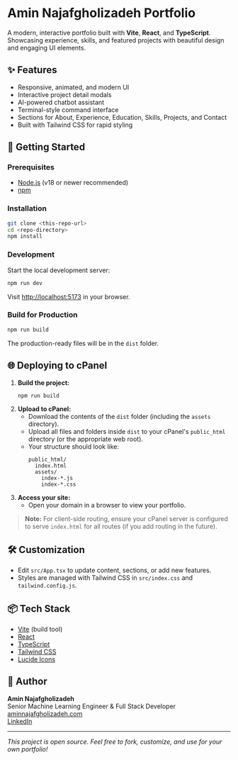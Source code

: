 # Amin Najafgholizadeh Portfolio

A modern, interactive portfolio built with **Vite**, **React**, and **TypeScript**. Showcasing experience, skills, and featured projects with beautiful design and engaging UI elements.

## ✨ Features
- Responsive, animated, and modern UI
- Interactive project detail modals
- AI-powered chatbot assistant
- Terminal-style command interface
- Sections for About, Experience, Education, Skills, Projects, and Contact
- Built with Tailwind CSS for rapid styling

## 🚀 Getting Started

### Prerequisites
- [Node.js](https://nodejs.org/) (v18 or newer recommended)
- [npm](https://www.npmjs.com/)

### Installation
```bash
git clone <this-repo-url>
cd <repo-directory>
npm install
```

### Development
Start the local development server:
```bash
npm run dev
```
Visit [http://localhost:5173](http://localhost:5173) in your browser.

### Build for Production
```bash
npm run build
```
The production-ready files will be in the `dist` folder.

## 🌐 Deploying to cPanel
1. **Build the project:**
   ```bash
   npm run build
   ```
2. **Upload to cPanel:**
   - Download the contents of the `dist` folder (including the `assets` directory).
   - Upload all files and folders inside `dist` to your cPanel's `public_html` directory (or the appropriate web root).
   - Your structure should look like:
     ```
     public_html/
       index.html
       assets/
         index-*.js
         index-*.css
     ```
3. **Access your site:**
   - Open your domain in a browser to view your portfolio.

> **Note:** For client-side routing, ensure your cPanel server is configured to serve `index.html` for all routes (if you add routing in the future).

## 🛠️ Customization
- Edit `src/App.tsx` to update content, sections, or add new features.
- Styles are managed with Tailwind CSS in `src/index.css` and `tailwind.config.js`.

## 📦 Tech Stack
- [Vite](https://vitejs.dev/) (build tool)
- [React](https://react.dev/)
- [TypeScript](https://www.typescriptlang.org/)
- [Tailwind CSS](https://tailwindcss.com/)
- [Lucide Icons](https://lucide.dev/)

## 👤 Author
**Amin Najafgholizadeh**  
Senior Machine Learning Engineer & Full Stack Developer  
[aminnajafgholizadeh.com](https://aminnajafgholizadeh.com)  
[LinkedIn](https://www.linkedin.com/in/amin-najafgholizadeh-6ab8ba202)

---

_This project is open source. Feel free to fork, customize, and use for your own portfolio!_ 